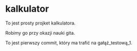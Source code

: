 # kalkulator 
To jest prosty projket kalkulatora.

Robimy go przy okazji nauki gita. 

To jest pierwszy commit, który ma trafić na gałąź_testową_1.